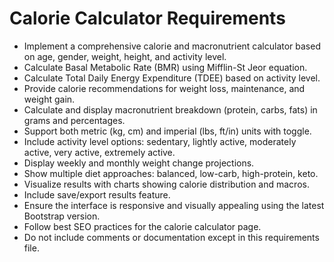 # Calorie Calculator Requirements
- Implement a comprehensive calorie and macronutrient calculator based on age, gender, weight, height, and activity level.
- Calculate Basal Metabolic Rate (BMR) using Mifflin-St Jeor equation.
- Calculate Total Daily Energy Expenditure (TDEE) based on activity level.
- Provide calorie recommendations for weight loss, maintenance, and weight gain.
- Calculate and display macronutrient breakdown (protein, carbs, fats) in grams and percentages.
- Support both metric (kg, cm) and imperial (lbs, ft/in) units with toggle.
- Include activity level options: sedentary, lightly active, moderately active, very active, extremely active.
- Display weekly and monthly weight change projections.
- Show multiple diet approaches: balanced, low-carb, high-protein, keto.
- Visualize results with charts showing calorie distribution and macros.
- Include save/export results feature.
- Ensure the interface is responsive and visually appealing using the latest Bootstrap version.
- Follow best SEO practices for the calorie calculator page.
- Do not include comments or documentation except in this requirements file.
